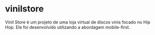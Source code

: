 # vinilstore
Vinil Store é um projeto de uma loja virtual de discos vinis focado no Hip Hop. Ele foi desenvolvido utilizando a abordagem mobile-first.
